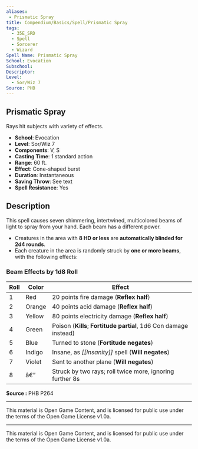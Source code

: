 ```yaml
---
aliases:
 - Prismatic Spray
title: Compendium/Basics/Spell/Prismatic Spray
tags:  
  - 35E_SRD  
  - Spell  
  - Sorcerer  
  - Wizard  
Spell Name: Prismatic Spray
School: Evocation
Subschool: 
Descriptor: 
Level:  
  - Sor/Wiz 7  
Source: PHB
---
```


## Prismatic Spray

Rays hit subjects with variety of effects.

- **School**: Evocation  
- **Level**: Sor/Wiz 7  
- **Components**: V, S  
- **Casting Time**: 1 standard action  
- **Range**: 60 ft.  
- **Effect**: Cone-shaped burst  
- **Duration**: Instantaneous  
- **Saving Throw**: See text  
- **Spell Resistance**: Yes  

## Description

This spell causes seven shimmering, intertwined, multicolored beams of light to spray from your hand. Each beam has a different power.

- Creatures in the area with **8 HD or less** are **automatically blinded for 2d4 rounds**.  
- Each creature in the area is randomly struck by **one or more beams**, with the following effects:

### Beam Effects by 1d8 Roll

| Roll | Color   | Effect                                                                 |
|------|---------|------------------------------------------------------------------------|
| 1    | Red     | 20 points fire damage (**Reflex half**)                                |
| 2    | Orange  | 40 points acid damage (**Reflex half**)                                |
| 3    | Yellow  | 80 points electricity damage (**Reflex half**)                         |
| 4    | Green   | Poison (**Kills**; **Fortitude partial**, 1d6 Con damage instead)      |
| 5    | Blue    | Turned to stone (**Fortitude negates**)                                |
| 6    | Indigo  | Insane, as *[[Insanity]]* spell (**Will negates**)                     |
| 7    | Violet  | Sent to another plane (**Will negates**)                               |
| 8    | â€”       | Struck by two rays; roll twice more, ignoring further 8s               |


**Source :** PHB P264

---

This material is Open Game Content, and is licensed for public use under  
the terms of the Open Game License v1.0a.

---

This material is Open Game Content, and is licensed for public use under the terms of the Open Game License v1.0a.
